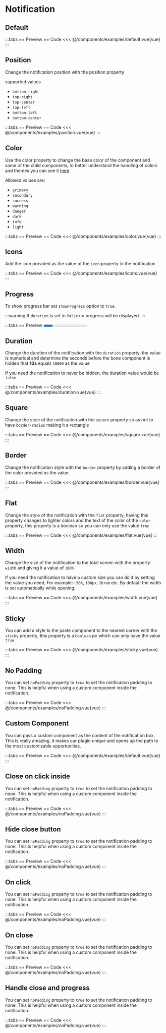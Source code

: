 <script setup>
import Default from "../components/examples/default.vue";
import Position from "../components/examples/position.vue";
import Color from "../components/examples/color.vue";
import Icons from "../components/examples/icons.vue";
import Progress from "../components/examples/progress.vue";
import Duration from "../components/examples/duration.vue";
import Square from "../components/examples/square.vue";
import Sticky from "../components/examples/sticky.vue";
import Flat from "../components/examples/flat.vue";
import Width from "../components/examples/width.vue";
import Border from "../components/examples/border.vue";
import NoPadding from "../components/examples/noPadding.vue";

</script>

# Notification

## Default

:::tabs
== Preview
<Default />
== Code
<<< @/components/examples/default.vue{vue}
:::

## Position

Change the notification position with the position property

supported values

- `bottom-right`
- `top-right`
- `top-center`
- `top-left`
- `bottom-left`
- `bottom-center`

:::tabs
== Preview
<Position />
== Code
<<< @/components/examples/position.vue{vue}
:::

## Color

Use the color property to change the base color of the component and some of the child components, to better understand the handling of colors and themes you can see it [here](/docs/theme/)

Allowed values   are:

- `primary`
- `secondary`
- `success`
- `warning`
- `danger`
- `dark`
- `info`
- `light`

:::tabs
== Preview
<Color />
== Code
<<< @/components/examples/color.vue{vue}
:::

## Icons

Add the icon provided as the value of the `icon` property to the notification

:::tabs
== Preview
<Icons />
== Code
<<< @/components/examples/icons.vue{vue}
:::

## Progress

To show progress bar set `showProgress` option to  `true`.

:::warning
If `duration` is set to `false` no progress will be displayed.
:::

:::tabs
== Preview
<Progress />
== Code
<<< @/components/examples/progress.vue{vue}
:::

## Duration

Change the duration of the notification with the `duration` property, the value is numerical and determine the seconds before the bone component is hidden that **10s** equals `10000` as the value

If you need the notification to never be hidden, the duration value would be `false`

:::tabs
== Preview
<Duration />
== Code
<<< @/components/examples/duration.vue{vue}
:::

## Square

Change the style of the notification with the `square` property so as not to have `border-radius` making it a rectangle


:::tabs
== Preview
<Square />
== Code
<<< @/components/examples/square.vue{vue}
:::


## Border

Change the notification style with the `border` property by adding a border of the color provided as the value

:::tabs
== Preview
<Border />
== Code
<<< @/components/examples/border.vue{vue}
:::

## Flat

Change the style of the notification with the `flat` property, having this property changes to lighter colors and the text of the color of the `color` property, this property is a boolean so you can only use the value `true`

:::tabs
== Preview
<Flat />
== Code
<<< @/components/examples/flat.vue{vue}
:::


## Width

Change the size of the notification to the total screen with the property `width` and giving it a value of `100%`

If you need the notification to have a custom size you can do it by setting the value you need, For example:- `50%`, `100px`, `10rem` etc.
By default the width is set automatically while opening.

:::tabs
== Preview
<Width />
== Code
<<< @/components/examples/width.vue{vue}
:::

## Sticky

You can add a style to the paste component to the nearest corner with the `sticky` property, this property is a `boolean` po which can only have the value `true`

:::tabs
== Preview
<Sticky />
== Code
<<< @/components/examples/sticky.vue{vue}
:::

## No Padding

You can set `noPadding` property to `true` to set the notification padding to none. This is helpful when using a custom component inside the notification.

:::tabs
== Preview
<NoPadding />
== Code
<<< @/components/examples/noPadding.vue{vue}
:::


## Custom Component

You can pass a custom component as the content of the notification box. This is really amazing, it makes our plugin unique and opens up the path to the most customizable opportunities.

:::tabs
== Preview
<Default />
== Code
<<< @/components/examples/default.vue{vue}
:::


## Close on click inside

You can set `noPadding` property to `true` to set the notification padding to none. This is helpful when using a custom component inside the notification.

:::tabs
== Preview
<NoPadding />
== Code
<<< @/components/examples/noPadding.vue{vue}
:::

## Hide close button

You can set `noPadding` property to `true` to set the notification padding to none. This is helpful when using a custom component inside the notification.

:::tabs
== Preview
<NoPadding />
== Code
<<< @/components/examples/noPadding.vue{vue}
:::

## On click

You can set `noPadding` property to `true` to set the notification padding to none. This is helpful when using a custom component inside the notification.

:::tabs
== Preview
<NoPadding />
== Code
<<< @/components/examples/noPadding.vue{vue}
:::

## On close

You can set `noPadding` property to `true` to set the notification padding to none. This is helpful when using a custom component inside the notification.

:::tabs
== Preview
<NoPadding />
== Code
<<< @/components/examples/noPadding.vue{vue}
:::

## Handle close and progress

You can set `noPadding` property to `true` to set the notification padding to none. This is helpful when using a custom component inside the notification.

:::tabs
== Preview
<NoPadding />
== Code
<<< @/components/examples/noPadding.vue{vue}
:::
